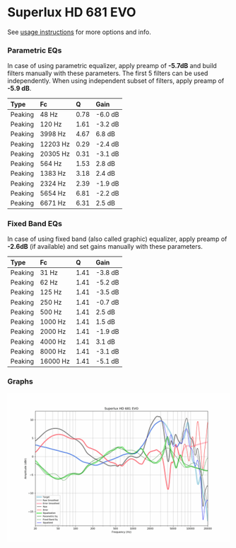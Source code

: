 # Superlux HD 681 EVO
See [usage instructions](https://github.com/jaakkopasanen/AutoEq#usage) for more options and info.

### Parametric EQs
In case of using parametric equalizer, apply preamp of **-5.7dB** and build filters manually
with these parameters. The first 5 filters can be used independently.
When using independent subset of filters, apply preamp of **-5.9 dB**.

| Type    | Fc       |    Q | Gain    |
|:--------|:---------|:-----|:--------|
| Peaking | 48 Hz    | 0.78 | -6.0 dB |
| Peaking | 120 Hz   | 1.61 | -3.2 dB |
| Peaking | 3998 Hz  | 4.67 | 6.8 dB  |
| Peaking | 12203 Hz | 0.29 | -2.4 dB |
| Peaking | 20305 Hz | 0.31 | -3.1 dB |
| Peaking | 564 Hz   | 1.53 | 2.8 dB  |
| Peaking | 1383 Hz  | 3.18 | 2.4 dB  |
| Peaking | 2324 Hz  | 2.39 | -1.9 dB |
| Peaking | 5654 Hz  | 6.81 | -2.2 dB |
| Peaking | 6671 Hz  | 6.31 | 2.5 dB  |

### Fixed Band EQs
In case of using fixed band (also called graphic) equalizer, apply preamp of **-2.6dB**
(if available) and set gains manually with these parameters.

| Type    | Fc       |    Q | Gain    |
|:--------|:---------|:-----|:--------|
| Peaking | 31 Hz    | 1.41 | -3.8 dB |
| Peaking | 62 Hz    | 1.41 | -5.2 dB |
| Peaking | 125 Hz   | 1.41 | -3.5 dB |
| Peaking | 250 Hz   | 1.41 | -0.7 dB |
| Peaking | 500 Hz   | 1.41 | 2.5 dB  |
| Peaking | 1000 Hz  | 1.41 | 1.5 dB  |
| Peaking | 2000 Hz  | 1.41 | -1.9 dB |
| Peaking | 4000 Hz  | 1.41 | 3.1 dB  |
| Peaking | 8000 Hz  | 1.41 | -3.1 dB |
| Peaking | 16000 Hz | 1.41 | -5.1 dB |

### Graphs
![](./Superlux%20HD%20681%20EVO.png)